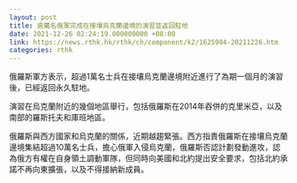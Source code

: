 ```yaml
---
layout: post
title: 逾萬名俄軍完成在接壤烏克蘭邊境的演習並返回駐地
date: 2021-12-26 02:24:19.000000000 +08:00
link: https://news.rthk.hk/rthk/ch/component/k2/1625984-20211226.htm
categories: rthk
---
```


俄羅斯軍方表示，超過1萬名士兵在接壤烏克蘭邊境附近進行了為期一個月的演習後，已經返回永久駐地。

演習在烏克蘭附近的幾個地區舉行，包括俄羅斯在2014年吞併的克里米亞，以及南部的羅斯托夫和庫班地區。

俄羅斯與西方國家和烏克蘭的關係，近期越趨緊張。西方指責俄羅斯在接壤烏克蘭邊境集結超過10萬名士兵，擔心俄軍入侵烏克蘭，俄羅斯否認計劃發動進攻，認為俄方有權在自身領土調動軍隊，但同時向美國和北約提出安全要求，包括北約承諾不再向東擴張，以及不得接納新成員。
